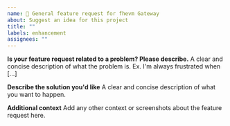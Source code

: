 ```yaml
---
name: 🚀 General feature request for fhevm Gateway
about: Suggest an idea for this project
title: ""
labels: enhancement
assignees: ""
---
```


**Is your feature request related to a problem? Please describe.** A clear and concise description of what the problem
is. Ex. I'm always frustrated when [...]

**Describe the solution you'd like** A clear and concise description of what you want to happen.

**Additional context** Add any other context or screenshots about the feature request here.
